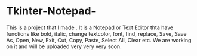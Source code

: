 # Tkinter-Notepad-
This is a project that I made . It is a Notepad or Text Editor thta have functions like bold, italic, change textcolor, font, find, replace, Save, Save As, Open, New, Exit, Cut, Copy, Paste, Select All, Clear etc. We are working on it and will be uploaded very very very soon.
